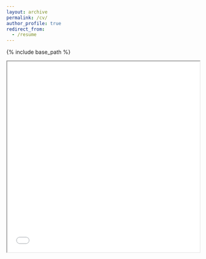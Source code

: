 ```yaml
---
layout: archive
permalink: /cv/
author_profile: true
redirect_from:
  - /resume
---
```


{% include base_path %}

<iframe src="/files/cv.pdf" width="100%" height="500" marginwidth="0" marginheight="0" title='CV'></iframe>